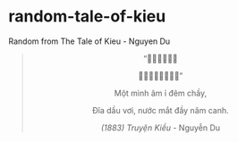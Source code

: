 # random-tale-of-kieu
Random from The Tale of Kieu - Nguyen Du

<div align="center">
<!-- START_POEM -->

> “󰜋𠇮陰倚𣎀迡
>
> 𥒦油潙渃眜苔𢆥更”
>
> Một mình âm ỉ đêm chầy,
>
> Đĩa dầu vơi, nước mắt đầy năm canh.
>
> *(1883) Truyện Kiều* - Nguyễn Du

<!-- END_POEM -->
</div>